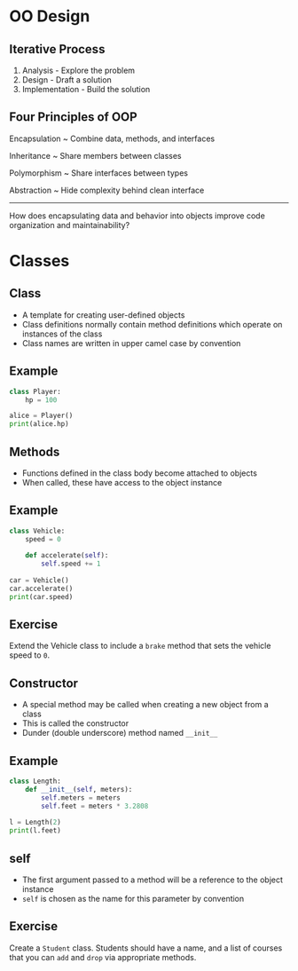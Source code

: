 OO Design
=========

Iterative Process
-----------------

1. Analysis - Explore the problem
2. Design - Draft a solution
3. Implementation - Build the solution

Four Principles of OOP
----------------------

Encapsulation
  ~ Combine data, methods, and interfaces

Inheritance
  ~ Share members between classes

Polymorphism
  ~ Share interfaces between types

Abstraction
  ~ Hide complexity behind clean interface

---

How does encapsulating data and behavior into objects improve code organization and maintainability?

Classes
=======

Class
-----

- A template for creating user-defined objects
- Class definitions normally contain method definitions which operate on instances of the class
- Class names are written in upper camel case by convention

Example
-------

```python
class Player:
    hp = 100

alice = Player()
print(alice.hp)
```

Methods
-------

- Functions defined in the class body become attached to objects
- When called, these have access to the object instance

Example
-------

```python
class Vehicle:
    speed = 0
    
    def accelerate(self):
        self.speed += 1
        
car = Vehicle()
car.accelerate()
print(car.speed)
```

Exercise
--------

Extend the Vehicle class to include a `brake` method that sets the vehicle speed to `0`.

Constructor
-----------

- A special method may be called when creating a new object from a class
- This is called the constructor
- Dunder (double underscore) method named `__init__`

Example
-------

```python
class Length:
    def __init__(self, meters):
        self.meters = meters
        self.feet = meters * 3.2808
        
l = Length(2)
print(l.feet)
```

self
----

- The first argument passed to a method will be a reference to the object instance
- `self` is chosen as the name for this parameter by convention

Exercise
--------

Create a `Student` class. Students should have a name, and a list of courses that you can `add` and `drop` via appropriate methods.
